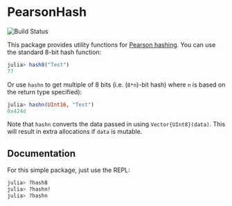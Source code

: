 # PearsonHash

![Build Status](https://github.com/darsnack/PearsonHash.jl/workflows/CI/badge.svg)

This package provides utility functions for [Pearson hashing](https://en.wikipedia.org/wiki/Pearson_hashing). You can use the standard 8-bit hash function:
```julia
julia> hash8("Test")
77
```
Or use `hashn` to get multiple of 8 bits (i.e. (`8*n`)-bit hash) where `n` is based on the return type specified):
```julia
julia> hashn(UInt16, "Test")
0x424d
```

Note that `hashn` converts the data passed in using `Vector{UInt8}(data)`. This will result in extra allocations if `data` is mutable.

## Documentation

For this simple package, just use the REPL:
```julia
julia> ?hash8
julia> ?hashn!
julia> ?hashn
```